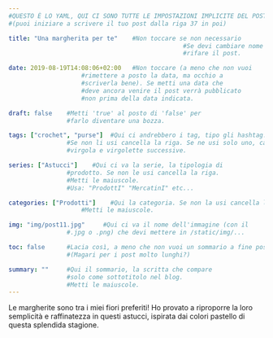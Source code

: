 ```yaml
---
#QUESTO È LO YAML, QUI CI SONO TUTTE LE IMPOSTAZIONI IMPLICITE DEL POST
#(puoi iniziare a scrivere il tuo post dalla riga 37 in poi)

title: "Una margherita per te"    #Non toccare se non necessario
                                                #Se devi cambiare nome è meglio
                                                #rifare il post.

date: 2019-08-19T14:08:06+02:00   #Non toccare (a meno che non vuoi
                    #rimettere a posto la data, ma occhio a
                    #scriverla bene). Se metti una data che
                    #deve ancora venire il post verrà pubblicato
                    #non prima della data indicata.

draft: false    #Metti 'true' al posto di 'false' per
                #farlo diventare una bozza.

tags: ["crochet", "purse"]  #Qui ci andrebbero i tag, tipo gli hashtag.
                #Se non li usi cancella la riga. Se ne usi solo uno, cancella
                #virgola e virgolette successive.

series: ["Astucci"]    #Qui ci va la serie, la tipologia di
                #prodotto. Se non le usi cancella la riga.
                #Metti le maiuscole.
                #Usa: "ProdottI" "MercatinI" etc...

categories: ["Prodotti"]    #Qui la categoria. Se non la usi cancella la riga.
                    #Metti le maiuscole.

img: "img/post11.jpg"     #Qui ci va il nome dell'immagine (con il 
                #.jpg o .png) che devi mettere in /static/img/...

toc: false      #Lacia così, a meno che non vuoi un sommario a fine post
                #(Magari per i post molto lunghi?)

summary: ""     #Qui il sommario, la scritta che compare 
                #solo come sottotitolo nel blog.
                #Metti le maiuscole.
---
```

Le margherite sono tra i miei fiori preferiti! Ho provato a riproporre la loro semplicità e raffinatezza in questi astucci, ispirata dai colori pastello di questa splendida stagione.